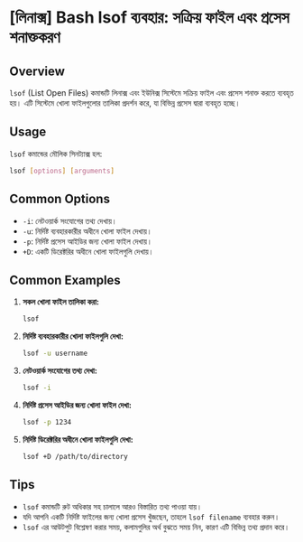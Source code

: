 # [লিনাক্স] Bash lsof ব্যবহার: সক্রিয় ফাইল এবং প্রসেস শনাক্তকরণ

## Overview
`lsof` (List Open Files) কমান্ডটি লিনাক্স এবং ইউনিক্স সিস্টেমে সক্রিয় ফাইল এবং প্রসেস শনাক্ত করতে ব্যবহৃত হয়। এটি সিস্টেমে খোলা ফাইলগুলোর তালিকা প্রদর্শন করে, যা বিভিন্ন প্রসেস দ্বারা ব্যবহৃত হচ্ছে।

## Usage
`lsof` কমান্ডের মৌলিক সিনট্যাক্স হল:

```bash
lsof [options] [arguments]
```

## Common Options
- `-i`: নেটওয়ার্ক সংযোগের তথ্য দেখায়।
- `-u`: নির্দিষ্ট ব্যবহারকারীর অধীনে খোলা ফাইল দেখায়।
- `-p`: নির্দিষ্ট প্রসেস আইডির জন্য খোলা ফাইল দেখায়।
- `+D`: একটি ডিরেক্টরির অধীনে খোলা ফাইলগুলি দেখায়।

## Common Examples
1. **সকল খোলা ফাইল তালিকা করা:**
   ```bash
   lsof
   ```

2. **নির্দিষ্ট ব্যবহারকারীর খোলা ফাইলগুলি দেখা:**
   ```bash
   lsof -u username
   ```

3. **নেটওয়ার্ক সংযোগের তথ্য দেখা:**
   ```bash
   lsof -i
   ```

4. **নির্দিষ্ট প্রসেস আইডির জন্য খোলা ফাইল দেখা:**
   ```bash
   lsof -p 1234
   ```

5. **নির্দিষ্ট ডিরেক্টরির অধীনে খোলা ফাইলগুলি দেখা:**
   ```bash
   lsof +D /path/to/directory
   ```

## Tips
- `lsof` কমান্ডটি রুট অধিকার সহ চালালে আরও বিস্তারিত তথ্য পাওয়া যায়।
- যদি আপনি একটি নির্দিষ্ট ফাইলের জন্য খোলা প্রসেস খুঁজছেন, তাহলে `lsof filename` ব্যবহার করুন।
- `lsof` এর আউটপুট বিশ্লেষণ করার সময়, কলামগুলির অর্থ বুঝতে সময় নিন, কারণ এটি বিভিন্ন তথ্য প্রদান করে।
